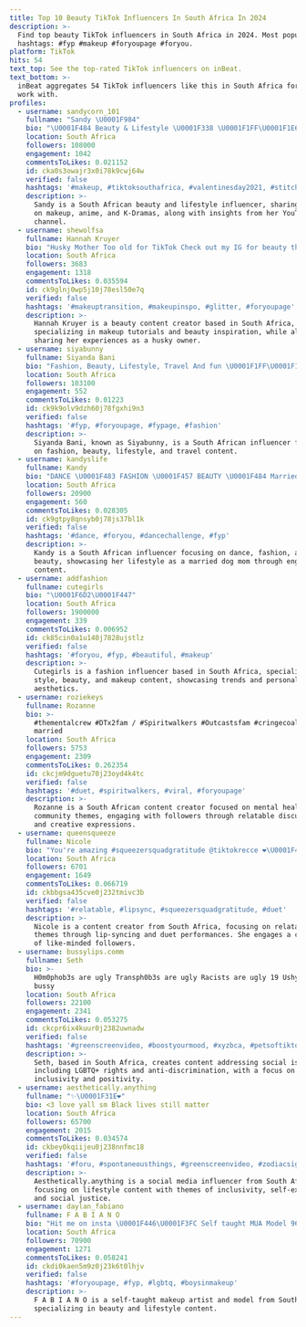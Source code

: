 ```yaml
---
title: Top 10 Beauty TikTok Influencers In South Africa In 2024
description: >-
  Find top beauty TikTok influencers in South Africa in 2024. Most popular
  hashtags: #fyp #makeup #foryoupage #foryou.
platform: TikTok
hits: 54
text_top: See the top-rated TikTok influencers on inBeat.
text_bottom: >-
  inBeat aggregates 54 TikTok influencers like this in South Africa for you to
  work with.
profiles:
  - username: sandycorn_101
    fullname: "Sandy \U0001F984"
    bio: "\U0001F484 Beauty & Lifestyle \U0001F338 \U0001F1FF\U0001F1E6 Anime & KDrama fan Link to my YouTube\U0001F447\U0001F3FD"
    location: South Africa
    followers: 108000
    engagement: 1042
    commentsToLikes: 0.021152
    id: cka0s3owajr3x0i78k9cwj64w
    verified: false
    hashtags: '#makeup, #tiktoksouthafrica, #valentinesday2021, #stitch'
    description: >-
      Sandy is a South African beauty and lifestyle influencer, sharing content
      on makeup, anime, and K-Dramas, along with insights from her YouTube
      channel.
  - username: shewolfsa
    fullname: Hannah Kruyer
    bio: "Husky Mother Too old for TikTok Check out my IG for beauty things ✌\U0001F3FB"
    location: South Africa
    followers: 3683
    engagement: 1318
    commentsToLikes: 0.035594
    id: ck9glnj0wp5j10j78esl50e7q
    verified: false
    hashtags: '#makeuptransition, #makeupinspo, #glitter, #foryoupage'
    description: >-
      Hannah Kruyer is a beauty content creator based in South Africa,
      specializing in makeup tutorials and beauty inspiration, while also
      sharing her experiences as a husky owner.
  - username: siyabunny
    fullname: Siyanda Bani
    bio: "Fashion, Beauty, Lifestyle, Travel And fun \U0001F1FF\U0001F1E6"
    location: South Africa
    followers: 103100
    engagement: 552
    commentsToLikes: 0.01223
    id: ck9k9olv9dzh60j78fgxhi9n3
    verified: false
    hashtags: '#fyp, #foryoupage, #fypage, #fashion'
    description: >-
      Siyanda Bani, known as Siyabunny, is a South African influencer focusing
      on fashion, beauty, lifestyle, and travel content.
  - username: kandyslife
    fullname: Kandy
    bio: "DANCE \U0001F483 FASHION \U0001F457 BEAUTY \U0001F484 Married \U0001F48D Dog mom \U0001F436"
    location: South Africa
    followers: 20900
    engagement: 560
    commentsToLikes: 0.028305
    id: ck9gtpy8qnsyb0j78js37bl1k
    verified: false
    hashtags: '#dance, #foryou, #dancechallenge, #fyp'
    description: >-
      Kandy is a South African influencer focusing on dance, fashion, and
      beauty, showcasing her lifestyle as a married dog mom through engaging
      content.
  - username: addfashion
    fullname: cutegirls
    bio: "\U0001F6D2\U0001F447"
    location: South Africa
    followers: 1900000
    engagement: 339
    commentsToLikes: 0.006952
    id: ck85cin0a1u140j7828ujstlz
    verified: false
    hashtags: '#foryou, #fyp, #beautiful, #makeup'
    description: >-
      Cutegirls is a fashion influencer based in South Africa, specializing in
      style, beauty, and makeup content, showcasing trends and personal
      aesthetics.
  - username: roziekeys
    fullname: Rozanne
    bio: >-
      #thementalcrew #DTx2fam / #Spiritwalkers #Outcastsfam #cringecoalition
      married
    location: South Africa
    followers: 5753
    engagement: 2309
    commentsToLikes: 0.262354
    id: ckcjm9dguetu70j23oyd4k4tc
    verified: false
    hashtags: '#duet, #spiritwalkers, #viral, #foryoupage'
    description: >-
      Rozanne is a South African content creator focused on mental health and
      community themes, engaging with followers through relatable discussions
      and creative expressions.
  - username: queensqueeze
    fullname: Nicole
    bio: "You're amazing #squeezersquadgratitude @tiktokrecce ❤️\U0001F48D Bigo ID: QueenSqueeze"
    location: South Africa
    followers: 6701
    engagement: 1649
    commentsToLikes: 0.066719
    id: ckbbgsa435cve0j232tmivc3b
    verified: false
    hashtags: '#relatable, #lipsync, #squeezersquadgratitude, #duet'
    description: >-
      Nicole is a content creator from South Africa, focusing on relatable
      themes through lip-syncing and duet performances. She engages a community
      of like-minded followers.
  - username: bussylips.comm
    fullname: Seth
    bio: >-
      H0m0phob3s are ugly Transph0b3s are ugly Racists are ugly 19 Ushy gushy my
      bussy
    location: South Africa
    followers: 22100
    engagement: 2341
    commentsToLikes: 0.053275
    id: ckcpr6ix4kuur0j2382uwnadw
    verified: false
    hashtags: '#greenscreenvideo, #boostyourmood, #xyzbca, #petsoftiktok'
    description: >-
      Seth, based in South Africa, creates content addressing social issues,
      including LGBTQ+ rights and anti-discrimination, with a focus on promoting
      inclusivity and positivity.
  - username: aesthetically.anything
    fullname: "✨\U0001F31E❤️"
    bio: <3 love yall sm Black lives still matter
    location: South Africa
    followers: 65700
    engagement: 2015
    commentsToLikes: 0.034574
    id: ckbey0kqiijeu0j238nnfmc18
    verified: false
    hashtags: '#foru, #spontaneousthings, #greenscreenvideo, #zodiacsigns'
    description: >-
      Aesthetically.anything is a social media influencer from South Africa,
      focusing on lifestyle content with themes of inclusivity, self-expression,
      and social justice.
  - username: daylan_fabiano
    fullname: F A B I A N O
    bio: "Hit me on insta \U0001F446\U0001F3FC Self taught MUA Model 96260"
    location: South Africa
    followers: 70900
    engagement: 1271
    commentsToLikes: 0.058241
    id: ckdi0kaen5m9z0j23k6t0lhjv
    verified: false
    hashtags: '#foryoupage, #fyp, #lgbtq, #boysinmakeup'
    description: >-
      F A B I A N O is a self-taught makeup artist and model from South Africa,
      specializing in beauty and lifestyle content.
---
```


